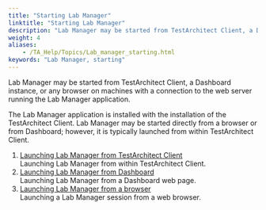 ```yaml
--- 
title: "Starting Lab Manager"
linktitle: "Starting Lab Manager"
description: "Lab Manager may be started from TestArchitect Client, a Dashboard instance, or any browser on machines with a connection to the web server running the Lab Manager application."
weight: 4
aliases: 
    - /TA_Help/Topics/Lab_manager_starting.html
keywords: "Lab Manager, starting"
---
```


Lab Manager may be started from TestArchitect Client, a Dashboard instance, or any browser on machines with a connection to the web server running the Lab Manager application.

The Lab Manager application is installed with the installation of the TestArchitect Client. Lab Manager may be started directly from a browser or from Dashboard; however, it is typically launched from within TestArchitect Client.

1.  [Launching Lab Manager from TestArchitect Client](/TA_Help/Topics/Lab_manager_TA_client.html)  
Launching Lab Manager from within TestArchitect Client.
2.  [Launching Lab Manager from Dashboard](/TA_Help/Topics/Lab_manager_Dashboard.html)  
Launching Lab Manager from a Dashboard web page.
3.  [Launching Lab Manager from a browser](/TA_Help/Topics/Lab_manager_browser.html)  
Launching a Lab Manager session from a web browser.




